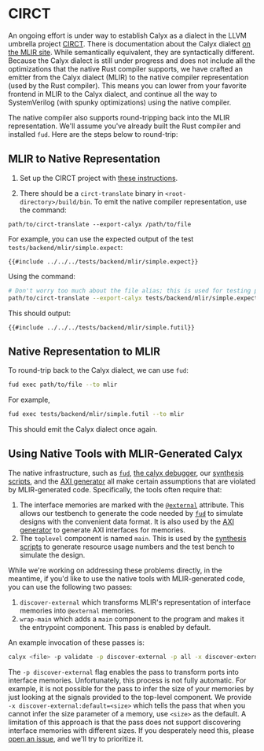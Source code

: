 # CIRCT

An ongoing effort is under way to establish Calyx as a dialect in the LLVM umbrella project [CIRCT][].
There is documentation about the Calyx dialect [on the MLIR site][calyx-dialect]. While semantically
equivalent, they are syntactically different.  Because the Calyx dialect is still under progress and
does not include all the optimizations that the native Rust compiler supports, we have crafted an emitter
from the Calyx dialect (MLIR) to the native compiler representation (used by the Rust compiler). This means
you can lower from your favorite frontend in MLIR to the Calyx dialect, and continue all the way to
SystemVerilog (with spunky optimizations) using the native compiler.

The native compiler also supports round-tripping back into the MLIR representation. We'll assume you've
already built the Rust compiler and installed `fud`. Here are the steps below to round-trip:

## MLIR to Native Representation
1. Set up the CIRCT project with [these instructions][circt-setup].

2. There should be a `circt-translate` binary in `<root-directory>/build/bin`. To emit the native compiler
   representation, use the command:
```
path/to/circt-translate --export-calyx /path/to/file
```

For example, you can use the expected output of the test `tests/backend/mlir/simple.expect`:
```
{{#include ../../../tests/backend/mlir/simple.expect}}
```

Using the command:

```bash
# Don't worry too much about the file alias; this is used for testing purposes.
path/to/circt-translate --export-calyx tests/backend/mlir/simple.expect
```

This should output:

```
{{#include ../../../tests/backend/mlir/simple.futil}}
```

## Native Representation to MLIR
To round-trip back to the Calyx dialect, we can use `fud`:
```sh
fud exec path/to/file --to mlir
```

For example,
```sh
fud exec tests/backend/mlir/simple.futil --to mlir
```

This should emit the Calyx dialect once again.

## Using Native Tools with MLIR-Generated Calyx

The native infrastructure, such as [`fud`], [the calyx debugger][cider], our [synthesis scripts][synth], and the [AXI generator][axi-gen] all make certain assumptions that are violated by MLIR-generated code.
Specifically, the tools often require that:
1. The interface memories are marked with the [`@external`][] attribute. This allows our testbench to generate the code needed by [`fud`][] to simulate designs with the convenient data format. It is also used by the [AXI generator][axi-gen] to generate AXI interfaces for memories.
2. The `toplevel` component is named `main`. This is used by the [synthesis scripts][synth] to generate resource usage numbers and the test bench to simulate the design.

While we're working on addressing these problems directly, in the meantime, if you'd like to use the native tools with MLIR-generated code, you can use the following two passes:
1. `discover-external` which transforms MLIR's representation of interface memories into `@external` memories.
2. `wrap-main` which adds a `main` component to the program and makes it the entrypoint component. This pass is enabled by default.

An example invocation of these passes is:
```sh
calyx <file> -p validate -p discover-external -p all -x discover-external:default=4
```

The `-p discover-external` flag enables the pass to transform ports into interface memories. Unfortunately, this process is not fully automatic.
For example, it is not possible for the pass to infer the size of your memories by just looking at the signals provided to the top-level component.
We provide `-x discover-external:default=<size>` which tells the pass that when you cannot infer the size parameter of a memory, use `<size>` as the default.
A limitation of this approach is that the pass does not support discovering interface memories with different sizes.
If you desperately need this, please [open an issue][issue], and we'll try to prioritize it.

[`fud`]: ./index.md
[cider]: ../interpreter.md
[synth]: ./xilinx.html#synthesis-only
[axi-gen]: ./axi-gen.html
[`@external`]: ../lang/attributes.html#external
[issue]:https://github.com/calyxir/calyx/issues/new

[circt]: https://circt.llvm.org/
[circt-setup]: https://github.com/llvm/circt#setting-this-up
[calyx-dialect]: https://circt.llvm.org/docs/Dialects/Calyx/
